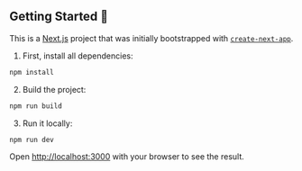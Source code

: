 ## Getting Started 🚀

This is a [Next.js](https://nextjs.org/) project that was initially bootstrapped with [`create-next-app`](https://github.com/vercel/next.js/tree/canary/packages/create-next-app).

1. First, install all dependencies:

```bash
npm install
```

2. Build the project:

```bash
npm run build
```

3. Run it locally:

```bash
npm run dev
```
Open [http://localhost:3000](http://localhost:3000) with your browser to see the result.